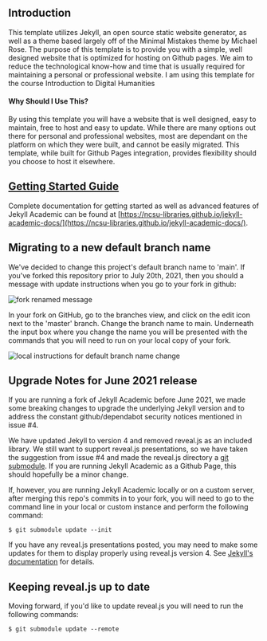 ## Introduction
This template utilizes Jekyll, an open source static website generator, as well as a theme based largely off of the Minimal Mistakes theme by Michael Rose. The purpose of this template is to provide you with a simple, well designed website that is optimized for hosting on Github pages. We aim to reduce the technological know-how and time that is usually required for maintaining a personal or professional website. I am using this template for the course Introduction to Digital Humanities

#### Why Should I Use This?
By using this template you will have a website that is well designed, easy to maintain, free to host and easy to update. While there are many options out there for personal and professional websites, most are dependant on the platform on which they were built, and cannot be easily migrated. This template, while built for Github Pages integration, provides flexibility should you choose to host it elsewhere.

## [Getting Started Guide](https://ncsu-libraries.github.io/jekyll-academic-docs/)
Complete documentation for getting started as well as advanced features of Jekyll Academic can be found at [https://ncsu-libraries.github.io/jekyll-academic-docs/](https://ncsu-libraries.github.io/jekyll-academic-docs/).

## Migrating to a new default branch name
We've decided to change this project's default branch name to 'main'.  If you've forked this repository prior to July 20th, 2021, then you should a message with update instructions when you go to your fork in github: 

![fork renamed message](https://user-images.githubusercontent.com/3514165/126372022-ae4c07fa-dec7-427c-a4b5-cdd73aec75eb.png)

In your fork on GitHub, go to the branches view, and click on the edit icon next to the 'master' branch.  Change the branch name to main.  Underneath the input box where you change the name you will be presented with the commands that you will need to run on your local copy of your fork.

![local instructions for default branch name change ](https://user-images.githubusercontent.com/3514165/126372635-208fbc4b-698e-4938-bdae-5ff19eed2c96.png)


## Upgrade Notes for June 2021 release
If you are running a fork of Jekyll Academic before June 2021, we made some breaking changes to upgrade the underlying Jekyll version and to address the constant github/dependabot security notices mentioned in issue #4.

We have updated Jekyll to version 4 and removed reveal.js as an included library. We still want to support reveal.js presentations, so we have taken the suggestion from issue #4 and made the reveal.js directory a [git submodule](https://git-scm.com/book/en/v2/Git-Tools-Submodules). If you are running Jekyll Academic as a Github Page, this should hopefully be a minor change.

If, however, you are running Jekyll Academic locally or on a custom server, after merging this repo's commits in to your fork, you will need to go to the command line in your local or custom instance and perform the following command:

  `$ git submodule update --init`

If you have any reveal.js presentations posted, you may need to make some updates for them to display properly using reveal.js version 4.  See [Jekyll's documentation](https://revealjs.com/upgrading/) for details.

## Keeping reveal.js up to date
Moving forward, if you'd like to update reveal.js you will need to run the following commands:

  `$ git submodule update --remote`
